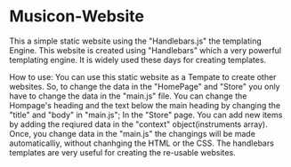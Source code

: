 # Musicon-Website
This a simple static website using the "Handlebars.js" the templating Engine. This website is created using "Handlebars" which a very   powerful templating engine. It is widely used these days for creating templates.

How to use: 
          You can use this static website as a Tempate to create other websites.
          So, to change the data in the "HomePage" and "Store" you only have to change the data in the "main.js" file.
          You can change the Hompage's heading and the text below the main heading by changing the "title" and "body" in "main.js";
          In the "Store" page. You can add new items by adding the reqiured data in the "context" object(instruments array).
          Once, you change data in the "main.js" the changings will be made automaticalliy, without chanhging the HTML or the CSS.
          The handlebars templates are very useful for creating the re-usable websites.


